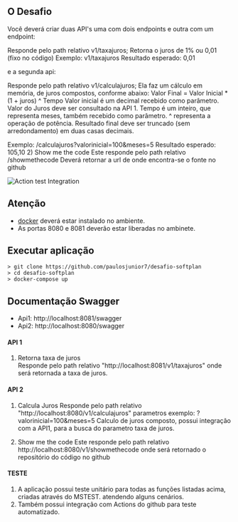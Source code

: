 ## O Desafio
Você deverá criar duas API's uma com dois endpoints e outra com um endpoint:

Responde pelo path relativo v1/taxajuros;
Retorna o juros de 1% ou 0,01 (fixo no código)
Exemplo: v1/taxajuros Resultado esperado: 0,01

e a segunda api: 

Responde pelo path relativo v1/calculajuros;
Ela faz um cálculo em memória, de juros compostos, conforme abaixo: Valor Final =
Valor Inicial * (1 + juros) ^ Tempo 
Valor inicial é um decimal recebido como parâmetro.
Valor do Juros deve ser consultado na API 1.
Tempo é um inteiro, que representa meses, também recebido como parâmetro.
^ representa a operação de potência.
Resultado final deve ser truncado (sem arredondamento) em duas casas decimais.

Exemplo: /calculajuros?valorinicial=100&amp;meses=5 Resultado esperado: 105,10
2) Show me the code
Este responde pelo path relativo /showmethecode Deverá retornar a url de onde
encontra-se o fonte no github

![Action test Integration](https://github.com/paulosjunior7/desafio-softplan/actions/workflows/dotnet.yml/badge.svg)

## Atenção
* [docker](https://www.docker.com/) deverá estar instalado no ambiente. 
* As portas 8080 e 8081 deverão estar liberadas no ambinete.

## Executar aplicação
```
> git clone https://github.com/paulosjunior7/desafio-softplan
> cd desafio-softplan
> docker-compose up
```
## Documentação Swagger
* Api1: http://localhost:8081/swagger
* Api2: http://localhost:8080/swagger

#### API 1
1) Retorna taxa de juros  
Responde pelo path relativo "http://localhost:8081/v1/taxajuros" onde será retornada a taxa de juros.

#### API 2  
1) Calcula Juros
Responde pelo path relativo "http://localhost:8080/v1/calculajuros"
parametros exemplo: ?valorinicial=100&amp;meses=5
Calculo de juros composto, possui integração com a API1, para a busca do parametro
taxa de juros.

2) Show me the code 
Este responde pelo path relativo http://localhost:8080/v1/showmethecode onde será retornado o repositório do código no github

#### TESTE

1) A aplicação possui teste unitário para todas as funções listadas acima, criadas através do MSTEST. atendendo alguns cenários.
2) Também possui integração com Actions do github para teste automatizado.
